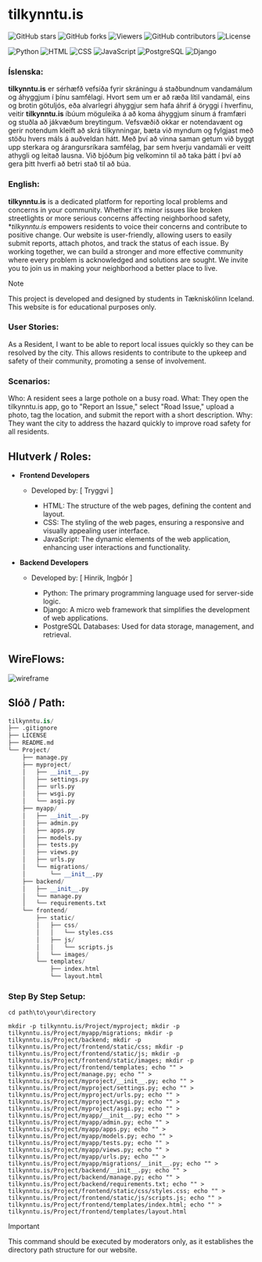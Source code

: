 # tilkynntu.is

![GitHub stars](https://img.shields.io/github/stars/tilkynntu-is/tilkynntu-project?style=social)
![GitHub forks](https://img.shields.io/github/forks/tilkynntu-is/tilkynntu-project?style=social)
![Viewers](https://img.shields.io/badge/viewers-0-%23000000?style=flat-square&logo=GitHub&logoColor=white)
![GitHub contributors](https://img.shields.io/github/contributors/tilkynntu-is/tilkynntu-project)
![License](https://img.shields.io/github/license/tilkynntu-is/tilkynntu-project)

![Python](https://img.shields.io/badge/Python-3.9-blue?logo=python&logoColor=white)
![HTML](https://img.shields.io/badge/HTML-5-orange?logo=html5&logoColor=white)
![CSS](https://img.shields.io/badge/CSS-3-blue?logo=css3&logoColor=white)
![JavaScript](https://img.shields.io/badge/JavaScript-ES6-yellow?logo=javascript&logoColor=white)
![PostgreSQL](https://img.shields.io/badge/PostgreSQL-4B8BBE?style=flat-square&logo=PostgreSQL&logoColor=white)
![Django](https://img.shields.io/badge/Django-3.2%2B-green?style=flat&logo=django&logoColor=white)


### Íslenska:

**tilkynntu.is** er sérhæfð vefsíða fyrir skráningu á staðbundnum vandamálum og áhyggjum í þínu samfélagi. Hvort sem um er að ræða lítil vandamál, eins og brotin götuljós, eða alvarlegri áhyggjur sem hafa áhrif á öryggi í hverfinu, veitir **tilkynntu.is** íbúum möguleika á að koma áhyggjum sínum á framfæri og stuðla að jákvæðum breytingum. Vefsvæðið okkar er notendavænt og gerir notendum kleift að skrá tilkynningar, bæta við myndum og fylgjast með stöðu hvers máls á auðveldan hátt. Með því að vinna saman getum við byggt upp sterkara og árangursríkara samfélag, þar sem hverju vandamáli er veitt athygli og leitað lausna. Við bjóðum þig velkominn til að taka þátt í því að gera þitt hverfi að betri stað til að búa.


### English:

**tilkynntu.is** is a dedicated platform for reporting local problems and concerns in your community. Whether it’s minor issues like broken streetlights or more serious concerns affecting neighborhood safety, **tilkynntu.is* empowers residents to voice their concerns and contribute to positive change. Our website is user-friendly, allowing users to easily submit reports, attach photos, and track the status of each issue. By working together, we can build a stronger and more effective community where every problem is acknowledged and solutions are sought. We invite you to join us in making your neighborhood a better place to live.



> [!NOTE]
> This project is developed and designed by students in Tækniskólinn Iceland. This website is for educational purposes only.


### User Stories:
As a Resident, I want to be able to report local issues quickly so they can be resolved by the city.
This allows residents to contribute to the upkeep and safety of their community, promoting a sense of involvement.

### Scenarios:
Who: A resident sees a large pothole on a busy road.
What: They open the tilkynntu.is app, go to "Report an Issue," select "Road Issue," upload a photo, tag the location, and submit the report with a short description.
Why: They want the city to address the hazard quickly to improve road safety for all residents.


## Hlutverk / Roles:

+ **Frontend Developers**
  - Developed by: [ Tryggvi ]
  
    - HTML: The structure of the web pages, defining the content and layout.
    - CSS: The styling of the web pages, ensuring a responsive and visually appealing user interface.
    - JavaScript: The dynamic elements of the web application, enhancing user interactions and functionality.

+ **Backend Developers**
  - Developed by: [ Hinrik, Ingþór ]
 
    - Python: The primary programming language used for server-side logic.
    - Django: A micro web framework that simplifies the development of web applications.
    - PostgreSQL Databases: Used for data storage, management, and retrieval.


## WireFlows:
![wireframe](https://github.com/user-attachments/assets/8e6e69ff-f6cd-453b-9a37-79d8e034caaa)



## Slóð / Path:
```py
tilkynntu.is/
├── .gitignore
├── LICENSE
├── README.md
└── Project/
    ├── manage.py
    ├── myproject/
    │   ├── __init__.py
    │   ├── settings.py
    │   ├── urls.py
    │   ├── wsgi.py
    │   └── asgi.py
    ├── myapp/
    │   ├── __init__.py
    │   ├── admin.py
    │   ├── apps.py
    │   ├── models.py
    │   ├── tests.py
    │   ├── views.py
    │   ├── urls.py
    │   └── migrations/
    │       └── __init__.py
    ├── backend/
    │   ├── __init__.py
    │   └── manage.py
    │   └── requirements.txt
    └── frontend/
        ├── static/
        │   ├── css/
        │   │   └── styles.css
        │   ├── js/
        │   │   └── scripts.js
        │   └── images/
        └── templates/
            ├── index.html
            └── layout.html

```

### Step By Step Setup: 
```
cd path\to\your\directory

mkdir -p tilkynntu.is/Project/myproject; mkdir -p tilkynntu.is/Project/myapp/migrations; mkdir -p tilkynntu.is/Project/backend; mkdir -p tilkynntu.is/Project/frontend/static/css; mkdir -p tilkynntu.is/Project/frontend/static/js; mkdir -p tilkynntu.is/Project/frontend/static/images; mkdir -p tilkynntu.is/Project/frontend/templates; echo "" > tilkynntu.is/Project/manage.py; echo "" > tilkynntu.is/Project/myproject/__init__.py; echo "" > tilkynntu.is/Project/myproject/settings.py; echo "" > tilkynntu.is/Project/myproject/urls.py; echo "" > tilkynntu.is/Project/myproject/wsgi.py; echo "" > tilkynntu.is/Project/myproject/asgi.py; echo "" > tilkynntu.is/Project/myapp/__init__.py; echo "" > tilkynntu.is/Project/myapp/admin.py; echo "" > tilkynntu.is/Project/myapp/apps.py; echo "" > tilkynntu.is/Project/myapp/models.py; echo "" > tilkynntu.is/Project/myapp/tests.py; echo "" > tilkynntu.is/Project/myapp/views.py; echo "" > tilkynntu.is/Project/myapp/urls.py; echo "" > tilkynntu.is/Project/myapp/migrations/__init__.py; echo "" > tilkynntu.is/Project/backend/__init__.py; echo "" > tilkynntu.is/Project/backend/manage.py; echo "" > tilkynntu.is/Project/backend/requirements.txt; echo "" > tilkynntu.is/Project/frontend/static/css/styles.css; echo "" > tilkynntu.is/Project/frontend/static/js/scripts.js; echo "" > tilkynntu.is/Project/frontend/templates/index.html; echo "" > tilkynntu.is/Project/frontend/templates/layout.html
```
> [!IMPORTANT]
> This command should be executed by moderators only, as it establishes the directory path structure for our website.
